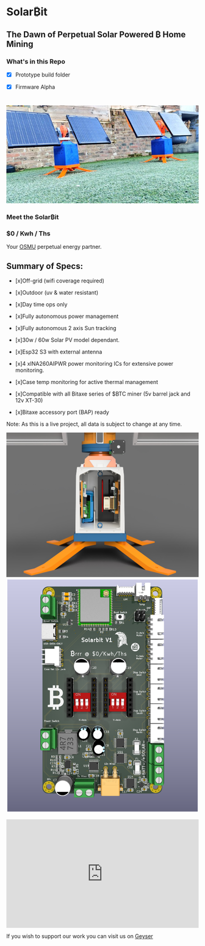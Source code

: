 


# **Solar₿it**

## **The Dawn of Perpetual Solar Powered ₿ Home Mining**


### What's in this Repo

- [x] Prototype build folder

- [x] Firmware Alpha


#

![](img/Gk3GHBeXMAATnz1.jpg)

### Meet the Solar₿it
### $0 / Kwh / Ths


Your <a href="https://osmu.wiki/" target="_blank">OSMU</a> perpetual energy partner.


## Summary of Specs:

- [x]Off-grid (wifi coverage required)

- [x]Outdoor (uv & water resistant)

- [x]Day time ops only

- [x]Fully autonomous power management

- [x]Fully autonomous 2 axis Sun tracking

- [x]30w / 60w Solar PV model dependant.

- [x]Esp32 S3 with external antenna

- [x]4 xINA260AIPWR power monitoring ICs for extensive power monitoring.

- [x]Case temp monitoring for active thermal management

- [x]Compatible with all Bitaxe series of $BTC miner (5v barrel jack and 12v XT-30)

- [x]Bitaxe accessory port (BAP) ready

Note: As this is a live project, all data is subject to change at any time.


![](img/GmdltHfWEAARRBm.jpg)
![](img/SolarbitV1.png)
<div style="position: relative; width: 100%; padding-bottom: 56.25%">
<iframe src="https://www.youtube.com/embed/sUs6BP35gTc" 
        title="SolarBit - Bitcoin Mining @ 0$ / Kwh / Th" frameborder="0" allowfullscreen
        allow="accelerometer; autoplay; clipboard-write; encrypted-media; gyroscope; picture-in-picture" 
        style="position: absolute; width: 100%; height: 100%;">
</iframe>
</div>

If you wish to support our work you can visit us on
<a href="https://geyser.fund/project/solarbit?hero=holdings" target="_blank">Geyser</a>

